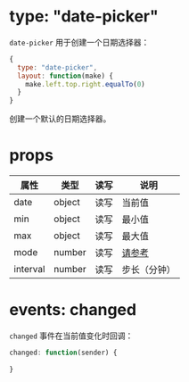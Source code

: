 # type: "date-picker"

`date-picker` 用于创建一个日期选择器：

```js
{
  type: "date-picker",
  layout: function(make) {
    make.left.top.right.equalTo(0)
  }
}
```

创建一个默认的日期选择器。

# props

属性 | 类型 | 读写 | 说明
---|---|---|---
date | object | 读写 | 当前值
min | object | 读写 | 最小值
max | object | 读写 | 最大值
mode | number | 读写 | [请参考](https://developer.apple.com/documentation/uikit/uidatepickermode)
interval | number | 读写 | 步长（分钟）

# events: changed

`changed` 事件在当前值变化时回调：

```js
changed: function(sender) {
  
}
```